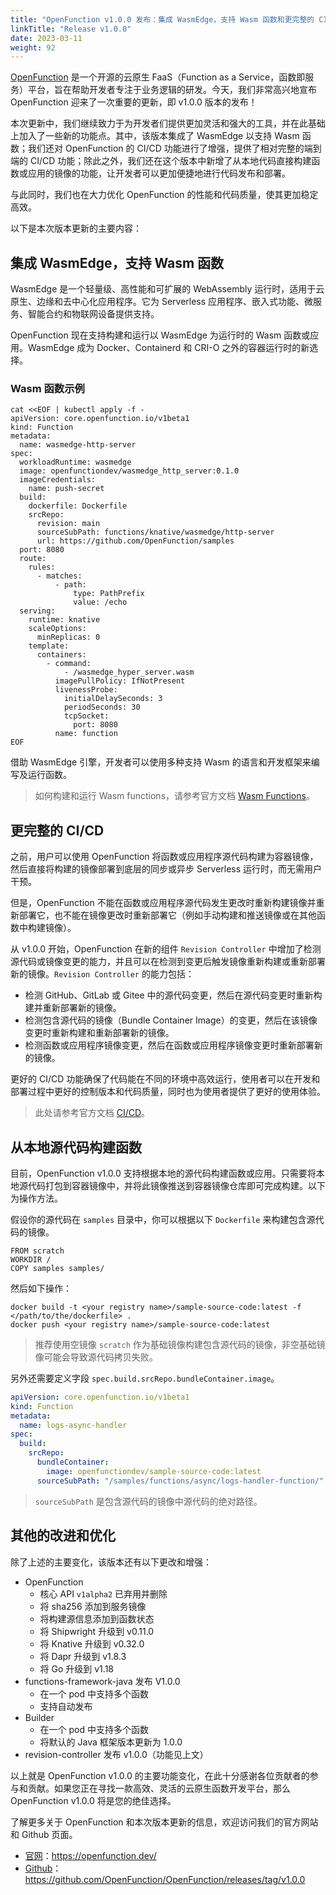 ```yaml
---
title: "OpenFunction v1.0.0 发布：集成 WasmEdge，支持 Wasm 函数和更完整的 CI/CD"
linkTitle: "Release v1.0.0"
date: 2023-03-11
weight: 92
---
```


[OpenFunction](https://github.com/OpenFunction/OpenFunction) 是一个开源的云原生 FaaS（Function as a Service，函数即服务）平台，旨在帮助开发者专注于业务逻辑的研发。今天，我们非常高兴地宣布 OpenFunction 迎来了一次重要的更新，即 v1.0.0 版本的发布！

本次更新中，我们继续致力于为开发者们提供更加灵活和强大的工具，并在此基础上加入了一些新的功能点。其中，该版本集成了 WasmEdge 以支持 Wasm 函数；我们还对 OpenFunction 的 CI/CD 功能进行了增强，提供了相对完整的端到端的 CI/CD 功能；除此之外，我们还在这个版本中新增了从本地代码直接构建函数或应用的镜像的功能，让开发者可以更加便捷地进行代码发布和部署。

与此同时，我们也在大力优化 OpenFunction 的性能和代码质量，使其更加稳定高效。

以下是本次版本更新的主要内容：

## 集成 WasmEdge，支持 Wasm 函数

WasmEdge 是一个轻量级、高性能和可扩展的 WebAssembly 运行时，适用于云原生、边缘和去中心化应用程序。它为 Serverless 应用程序、嵌入式功能、微服务、智能合约和物联网设备提供支持。

OpenFunction 现在支持构建和运行以 WasmEdge 为运行时的 Wasm 函数或应用。WasmEdge 成为 Docker、Containerd 和 CRI-O 之外的容器运行时的新选择。

### Wasm 函数示例
```shell
cat <<EOF | kubectl apply -f -
apiVersion: core.openfunction.io/v1beta1
kind: Function
metadata:
  name: wasmedge-http-server
spec:
  workloadRuntime: wasmedge
  image: openfunctiondev/wasmedge_http_server:0.1.0
  imageCredentials:
    name: push-secret
  build:
    dockerfile: Dockerfile
    srcRepo:
      revision: main
      sourceSubPath: functions/knative/wasmedge/http-server
      url: https://github.com/OpenFunction/samples
  port: 8080
  route:
    rules:
      - matches:
          - path:
              type: PathPrefix
              value: /echo
  serving:
    runtime: knative
    scaleOptions:
      minReplicas: 0
    template:
      containers:
        - command:
            - /wasmedge_hyper_server.wasm
          imagePullPolicy: IfNotPresent
          livenessProbe:
            initialDelaySeconds: 3
            periodSeconds: 30
            tcpSocket:
              port: 8080
          name: function
EOF
```

借助 WasmEdge 引擎，开发者可以使用多种支持 Wasm 的语言和开发框架来编写及运行函数。

> 如何构建和运行 Wasm functions，请参考官方文档 [Wasm Functions](https://openfunction.dev/docs/concepts/wasm_functions/)。

## 更完整的 CI/CD

之前，用户可以使用 OpenFunction 将函数或应用程序源代码构建为容器镜像，然后直接将构建的镜像部署到底层的同步或异步 Serverless 运行时，而无需用户干预。

但是，OpenFunction 不能在函数或应用程序源代码发生更改时重新构建镜像并重新部署它，也不能在镜像更改时重新部署它（例如手动构建和推送镜像或在其他函数中构建镜像）。

从 v1.0.0 开始，OpenFunction 在新的组件 `Revision Controller` 中增加了检测源代码或镜像变更的能力，并且可以在检测到变更后触发镜像重新构建或重新部署新的镜像。`Revision Controller` 的能力包括：

- 检测 GitHub、GitLab 或 Gitee 中的源代码变更，然后在源代码变更时重新构建并重新部署新的镜像。
- 检测包含源代码的镜像（Bundle Container Image）的变更，然后在该镜像变更时重新构建和重新部署新的镜像。
- 检测函数或应用程序镜像变更，然后在函数或应用程序镜像变更时重新部署新的镜像。

更好的 CI/CD 功能确保了代码能在不同的环境中高效运行，使用者可以在开发和部署过程中更好的控制版本和代码质量，同时也为使用者提供了更好的使用体验。

> 此处请参考官方文档 [CI/CD](https://openfunction.dev/docs/concepts/cicd/)。

## 从本地源代码构建函数

目前，OpenFunction v1.0.0 支持根据本地的源代码构建函数或应用。只需要将本地源代码打包到容器镜像中，并将此镜像推送到容器镜像仓库即可完成构建。以下为操作方法。

假设你的源代码在 `samples` 目录中，你可以根据以下 `Dockerfile` 来构建包含源代码的镜像。

```shell
FROM scratch
WORKDIR /
COPY samples samples/
```

然后如下操作：

```shell
docker build -t <your registry name>/sample-source-code:latest -f </path/to/the/dockerfile> .
docker push <your registry name>/sample-source-code:latest
```

> 推荐使用空镜像 `scratch` 作为基础镜像构建包含源代码的镜像，非空基础镜像可能会导致源代码拷贝失败。

另外还需要定义字段 `spec.build.srcRepo.bundleContainer.image`。

```yaml
apiVersion: core.openfunction.io/v1beta1
kind: Function
metadata:
  name: logs-async-handler
spec:
  build:
    srcRepo:
      bundleContainer:
        image: openfunctiondev/sample-source-code:latest
      sourceSubPath: "/samples/functions/async/logs-handler-function/"
```

> `sourceSubPath` 是包含源代码的镜像中源代码的绝对路径。

## 其他的改进和优化

除了上述的主要变化，该版本还有以下更改和增强：

- OpenFunction
  - 核心 API `v1alpha2` 已弃用并删除
  - 将 sha256 添加到服务镜像
  - 将构建源信息添加到函数状态
  - 将 Shipwright 升级到 v0.11.0
  - 将 Knative 升级到 v0.32.0
  - 将 Dapr 升级到 v1.8.3
  - 将 Go 升级到 v1.18
- functions-framework-java 发布 V1.0.0
  - 在一个 pod 中支持多个函数
  - 支持自动发布
- Builder
  - 在一个 pod 中支持多个函数
  - 将默认的 Java 框架版本更新为 1.0.0
- revision-controller 发布 v1.0.0（功能见上文）


以上就是 OpenFunction v1.0.0 的主要功能变化，在此十分感谢各位贡献者的参与和贡献。如果您正在寻找一款高效、灵活的云原生函数开发平台，那么 OpenFunction v1.0.0 将是您的绝佳选择。

了解更多关于 OpenFunction 和本次版本更新的信息，欢迎访问我们的官方网站和 Github 页面。

- [官网](https://openfunction.dev/)：https://openfunction.dev/
- [Github](https://github.com/OpenFunction/OpenFunction/releases/tag/v1.0.0)：https://github.com/OpenFunction/OpenFunction/releases/tag/v1.0.0